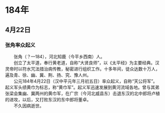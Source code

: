 # 184年
## 4月22日
### 张角率众起义
　　张角（？—184），河北知鹿（今平乡西南）人。<br>　　创立了太平道，奉行黄老道，自称“大贤良师”，以《太平经》为主要经典。汉灵帝时以符水咒法措治病传教，秘密进行组织工作。十多年间，徒众达数十万人，遍及青、徐、幽、冀、荆、扬、究、豫人州。<br>　　公元184年4月22日（汉中平元年三月初五日）率众起义，自称“天公将军”。起义军头绩黄巾为标志，称“黄巾军”。起义军迅速发展到黄河流域各地。曾与其弟张梁会集幽、冀两州的黄巾军，在广宗（今河北威县东）击退东汉的北中郎将卢植的进攻，以后，又打败东汉的东中郎将董卓。<br>　　不久因病逝世。
<comment/>